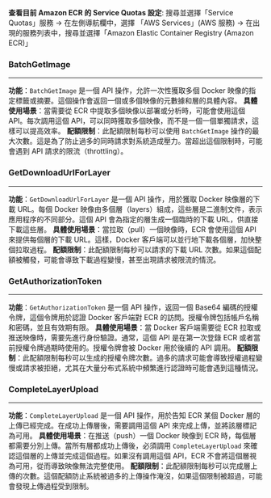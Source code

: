 **查看目前 Amazon ECR 的 Service Quotas 設定**: 搜尋並選擇「Service Quotas」服務 -> 在左側導航欄中，選擇 「AWS Services」(AWS 服務) -> 在出現的服務列表中，搜尋並選擇「Amazon Elastic Container Registry (Amazon ECR)」
### BatchGetImage
---
**功能**：`BatchGetImage` 是一個 API 操作，允許一次性獲取多個 Docker 映像的指定標籤或摘要。這個操作會返回一個或多個映像的元數據和層的具體內容。
**具體使用場景**：當需要從 ECR 中提取多個映像以部署或分析時，可能會使用這個 API。每次調用這個 API，可以同時獲取多個映像，而不是一個一個單獨請求，這樣可以提高效率。
**配額限制**：此配額限制每秒可以使用 `BatchGetImage` 操作的最大次數。這是為了防止過多的同時請求對系統造成壓力。當超出這個限制時，可能會遇到 API 請求的限流（throttling）。
### GetDownloadUrlForLayer
---
**功能**：`GetDownloadUrlForLayer` 是一個 API 操作，用於獲取 Docker 映像層的下載 URL。每個 Docker 映像由多個層（layers）組成，這些層是二進制文件，表示應用程序的不同部分。這個 API 會為指定的層生成一個臨時的下載 URL，供直接下載這些層。
**具體使用場景**：當拉取（pull）一個映像時，ECR 會使用這個 API 來提供每個層的下載 URL。這樣，Docker 客戶端可以並行地下載各個層，加快整個拉取過程。
**配額限制**：此配額限制每秒可以請求的下載 URL 次數。如果這個配額被觸發，可能會導致下載過程變慢，甚至出現請求被限流的情況。
### GetAuthorizationToken
---
**功能**：`GetAuthorizationToken` 是一個 API 操作，返回一個 Base64 編碼的授權令牌，這個令牌用於認證 Docker 客戶端對 ECR 的訪問。授權令牌包括帳戶名稱和密碼，並且有效期有限。
**具體使用場景**：當 Docker 客戶端需要從 ECR 拉取或推送映像時，需要先進行身份驗證。通常，這個 API 是在第一次登錄 ECR 或者當前授權令牌過期時使用的。授權令牌會被 Docker 用於後續的 API 調用。
**配額限制**：此配額限制每秒可以生成的授權令牌次數。過多的請求可能會導致授權過程變慢或請求被拒絕，尤其在大量分布式系統中頻繁進行認證時可能會遇到這種情況。
### CompleteLayerUpload
---
**功能**：`CompleteLayerUpload` 是一個 API 操作，用於告知 ECR 某個 Docker 層的上傳已經完成。在成功上傳層後，需要調用這個 API 來完成上傳，並將該層標記為可用。
**具體使用場景**：在推送（push）一個 Docker 映像到 ECR 時，每個層都需要分別上傳。當所有層都成功上傳後，必須調用 `CompleteLayerUpload` 來確認這個層的上傳並完成這個過程。如果沒有調用這個 API，ECR 不會將這個層視為可用，從而導致映像無法完整使用。
**配額限制**：此配額限制每秒可以完成層上傳的次數。這個配額防止系統被過多的上傳操作淹沒，如果這個限制被超過，可能會發現上傳過程受到限制。
